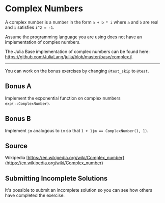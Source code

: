 # Complex Numbers

A complex number is a number in the form `a + b * i` where `a` and `b` are real and `i` satisfies `i^2 = -1`.

Assume the programming language you are using does not have an implementation of complex numbers.

The Julia Base implementation of complex numbers can be found here: https://github.com/JuliaLang/julia/blob/master/base/complex.jl.

---

You can work on the bonus exercises by changing `@test_skip` to `@test`.

## Bonus A
Implement the exponential function on complex numbers `exp(::ComplexNumber)`.

## Bonus B
Implement `jm` analogous to `im` so that `1 + 1jm == ComplexNumber(1, 1)`.

## Source

Wikipedia [https://en.wikipedia.org/wiki/Complex_number](https://en.wikipedia.org/wiki/Complex_number)


## Submitting Incomplete Solutions
It's possible to submit an incomplete solution so you can see how others have completed the exercise.
